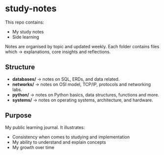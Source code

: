 # study-notes


This repo contains:
- My study notes
- Side learning

Notes are organised by topic and updated weekly. Each folder contains files which -> explanations, core insights and reflections.


## Structure
- **databases/** -> notes on SQL, ERDs, and data related.
- **networks/** -> notes on OSI model, TCP/IP, protocols and networking labs.
- **python/** -> notes on Python basics, data structures, functions and more.
- **systems/** -> notes on operating systems, architecture, and hardware.


## Purpose
My public learning journal.
It illustrates:
- Consistency when comes to studying and implementation
- My ability to understand and explain concepts
- My growth over time

